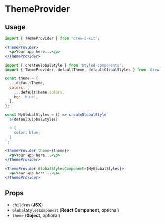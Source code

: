 # ThemeProvider

## Usage

```jsx
import { ThemeProvider } from 'drew-i-kit';

<ThemeProvider>
  <p>Your app here...</p>
</ThemeProvider>
```

```jsx
import { createGlobalStyle } from 'styled-components';
import { ThemeProvider, defaultTheme, defaultGlobalStyles } from 'drew-i-kit';

const theme = {
  ...defaultTheme,
  colors: {
    ...defaultTheme.colors,
    bg: 'blue',
  },
};

const MyGlobalStyles = () => createGlobalStyle`
  ${defaultGlobalStyles}

  a {
    color: blue;
  }
`;

<ThemeProvider theme={theme}>
  <p>Your app here...</p>
</ThemeProvider>

<ThemeProvider GlobalStylesComponent={MyGlobalStyles}>
  <p>Your app here...</p>
</ThemeProvider>
```

## Props

- `children` (**JSX**)
- `GlobalStylesComponent` (**React Component**, optional)
- `theme` (**Object**, optional)